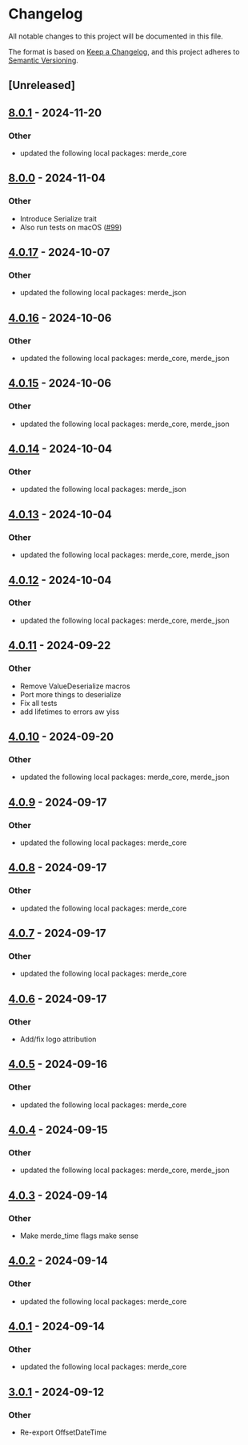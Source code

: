 # Changelog

All notable changes to this project will be documented in this file.

The format is based on [Keep a Changelog](https://keepachangelog.com/en/1.0.0/),
and this project adheres to [Semantic Versioning](https://semver.org/spec/v2.0.0.html).

## [Unreleased]

## [8.0.1](https://github.com/bearcove/merde/compare/merde_time-v8.0.0...merde_time-v8.0.1) - 2024-11-20

### Other

- updated the following local packages: merde_core

## [8.0.0](https://github.com/bearcove/merde/compare/merde_time-v4.0.17...merde_time-v8.0.0) - 2024-11-04

### Other

- Introduce Serialize trait
- Also run tests on macOS ([#99](https://github.com/bearcove/merde/pull/99))

## [4.0.17](https://github.com/bearcove/merde/compare/merde_time-v4.0.16...merde_time-v4.0.17) - 2024-10-07

### Other

- updated the following local packages: merde_json

## [4.0.16](https://github.com/bearcove/merde/compare/merde_time-v4.0.15...merde_time-v4.0.16) - 2024-10-06

### Other

- updated the following local packages: merde_core, merde_json

## [4.0.15](https://github.com/bearcove/merde/compare/merde_time-v4.0.14...merde_time-v4.0.15) - 2024-10-06

### Other

- updated the following local packages: merde_core, merde_json

## [4.0.14](https://github.com/bearcove/merde/compare/merde_time-v4.0.13...merde_time-v4.0.14) - 2024-10-04

### Other

- updated the following local packages: merde_json

## [4.0.13](https://github.com/bearcove/merde/compare/merde_time-v4.0.12...merde_time-v4.0.13) - 2024-10-04

### Other

- updated the following local packages: merde_core, merde_json

## [4.0.12](https://github.com/bearcove/merde/compare/merde_time-v4.0.11...merde_time-v4.0.12) - 2024-10-04

### Other

- updated the following local packages: merde_core, merde_json

## [4.0.11](https://github.com/bearcove/merde/compare/merde_time-v4.0.10...merde_time-v4.0.11) - 2024-09-22

### Other

- Remove ValueDeserialize macros
- Port more things to deserialize
- Fix all tests
- add lifetimes to errors aw yiss

## [4.0.10](https://github.com/bearcove/merde/compare/merde_time-v4.0.9...merde_time-v4.0.10) - 2024-09-20

### Other

- updated the following local packages: merde_core, merde_json

## [4.0.9](https://github.com/bearcove/merde/compare/merde_time-v4.0.8...merde_time-v4.0.9) - 2024-09-17

### Other

- updated the following local packages: merde_core

## [4.0.8](https://github.com/bearcove/merde/compare/merde_time-v4.0.7...merde_time-v4.0.8) - 2024-09-17

### Other

- updated the following local packages: merde_core

## [4.0.7](https://github.com/bearcove/merde/compare/merde_time-v4.0.6...merde_time-v4.0.7) - 2024-09-17

### Other

- updated the following local packages: merde_core

## [4.0.6](https://github.com/bearcove/merde/compare/merde_time-v4.0.5...merde_time-v4.0.6) - 2024-09-17

### Other

- Add/fix logo attribution

## [4.0.5](https://github.com/bearcove/merde/compare/merde_time-v4.0.4...merde_time-v4.0.5) - 2024-09-16

### Other

- updated the following local packages: merde_core

## [4.0.4](https://github.com/bearcove/merde/compare/merde_time-v4.0.3...merde_time-v4.0.4) - 2024-09-15

### Other

- updated the following local packages: merde_core, merde_json

## [4.0.3](https://github.com/bearcove/merde/compare/merde_time-v4.0.2...merde_time-v4.0.3) - 2024-09-14

### Other

- Make merde_time flags make sense

## [4.0.2](https://github.com/bearcove/merde/compare/merde_time-v4.0.1...merde_time-v4.0.2) - 2024-09-14

### Other

- updated the following local packages: merde_core

## [4.0.1](https://github.com/bearcove/merde/compare/merde_time-v4.0.0...merde_time-v4.0.1) - 2024-09-14

### Other

- updated the following local packages: merde_core

## [3.0.1](https://github.com/bearcove/merde/compare/merde_time-v3.0.0...merde_time-v3.0.1) - 2024-09-12

### Other

- Re-export OffsetDateTime
